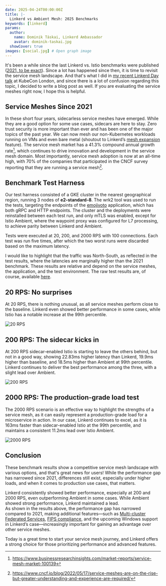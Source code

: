 ```yaml
---
date: 2025-04-24T00:00:00Z
title: |-
  Linkerd vs Ambient Mesh: 2025 Benchmarks
keywords: [linkerd]
params:
  author:
    name: Dominik Táskai, Linkerd Ambassador
    avatar: dominik-taskai.jpg
  showCover: true
images: [social.jpg] # Open graph image
---
```


It's been a while since the last Linkerd vs. Istio benchmarks were published
([2021, to be exact](/2021/11/29/linkerd-vs-istio-benchmarks-2021/)). Since a
lot has happened since then, it is time to revisit the service mesh landscape.
And that's what I did in
[my recent Linkerd Day talk](https://www.youtube.com/watch?v=9GHcADMeAuM) at
KubeCon London, and since there is a lot of confusion regarding this topic, I
decided to write a blog post as well. If you are evaluating the service meshes
right now, I hope this is helpful.

## Service Meshes Since 2021

In these short four years, sidecarless service meshes have emerged. While they
are a good option for some use cases, sidecars are here to stay. Zero trust
security is more important than ever and has been one of the major topics of the
past year. We can now mesh our non-Kubernetes workloads running on VMs and even
bare metal (shoutout to Linkerd’s
[mesh expansion](/2/tasks/adding-non-kubernetes-workloads/) feature). The
service mesh market has a 41.3% compound annual growth rate[^1], which continues
to drive innovation and development in the service mesh domain. Most
importantly, service mesh adoption is now at an all-time high, with 70% of the
companies that participated in the CNCF survey reporting that they are running a
service mesh[^2].

## Benchmark Test Harness

Our test harness consisted of a GKE cluster in the nearest geographical region,
running 3 nodes of **e2-standard-8**. The wrk2 tool was used to run the tests,
targeting the endpoints of the
[emojivoto](https://github.com/BuoyantIO/emojivoto) application, which has both
gRPC and HTTP endpoints. The cluster and the deployments were reinstalled
between each test run, and only mTLS was enabled, except for Istio Ambient,
where the waypoint proxy was configured for L7 processing, to achieve parity
between Linkerd and Ambient.

Tests were executed at 20, 200, and 2000 RPS with 100 connections. Each test was
run five times, after which the two worst runs were discarded based on the
maximum latency.

I would like to highlight that the traffic was North-South, as reflected in the
test results, where the latencies are marginally higher than the 2021 benchmark.
These results are relative and depend on the service meshes, the application,
and the test environment. The raw test results are, of course, available
[here](https://docs.google.com/spreadsheets/d/1z1g_rBDm8Hyhx8IlzGYjzt1Umoc5Jm4DLjhxM0TXaXY/).

## 20 RPS: No surprises

At 20 RPS, there is nothing unusual, as all service meshes perform close to the
baseline. Linkerd even showed better performance in some cases, while Istio has
a notable increase at the 99th percentile.

![20 RPS](20-rps.png)

## 200 RPS: The sidecar kicks in

At 200 RPS sidecar-enabled Istio is starting to leave the others behind, but not
in a good way, showing 22.83ms higher latency than Linkerd, 19.9ms higher than
baseline, and 18.5ms higher than Ambient at 99th percentile. Linkerd continues
to deliver the best performance among the three, with a slight lead over
Ambient.

![200 RPS](200-rps.png)

## 2000 RPS: The production-grade load test

The 2000 RPS scenario is an effective way to highlight the strengths of a
service mesh, as it can easily represent a production-grade load for a
microservice in action. In our case, Linkerd continues to excel, as it is 163ms
faster than sidecar-enabled Istio at the 99th percentile, and maintains a
consistent 11.2ms lead over Istio Ambient.

![2000 RPS](2000-rps.png)

## Conclusion

These benchmark results show a competitive service mesh landscape with various
options, and that's great news for users! While the performance gap has narrowed
since 2021, differences still exist, especially under higher loads, and when it
comes to production use cases, that matters.

Linkerd consistently showed better performance, especially at 200 and 2000 RPS, 
even outperforming Ambient in some cases. While Ambient showed strong performance,
Linkerd maintained a lead.  
As shown in the results above, the performance gap has narrowed compared to
2021, making additional features—such as
[Multi-cluster Federated Services](/2/tasks/federated-services/),
[FIPS compliance](https://www.buoyant.io/linkerd-enterprise), and the upcoming
Windows support in Linkerd’s case—increasingly important for gaining an
advantage over other service meshes.

Today is a great time to start your service mesh journey, and Linkerd offers a
strong choice for those prioritizing performance and advanced features.

[^1]:
    https://www.businessresearchinsights.com/market-reports/service-mesh-market-100139

[^2]:
    https://www.cncf.io/blog/2022/05/17/service-meshes-are-on-the-rise-but-greater-understanding-and-experience-are-required/
